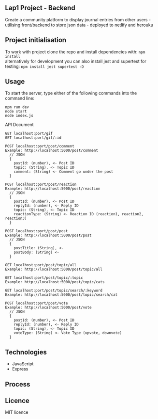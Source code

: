 ## Lap1 Project - Backend
Create a community platform to display journal entries from other users - utilising front/backend to store json data - deployed to netlify and herouku

## Project initialisation
To work with project clone the repo and install dependencies with: ``` npm install ``` <br/>
alternatively for development you can also install jest and supertest for testing: ``` npm install jest supertest -D ```

## Usage
To start the server, type either of the following commands into the command line:
```
npm run dev
node start
node index.js
```

API Document
```
GET localhost:port/gif
GET localhost:port/gif/:id

POST localhost:port/post/comment
Example: http://localhost:5000/post/comment
  // JSON 
  {
    postId: (number), <- Post ID
    topic: (String), <- Topic ID
    comment: (String) <- Comment go under the post
  }
  
POST localhost:port/post/reaction
Example: http://localhost:5000/post/reaction
  // JSON 
  {
    postId: (number), <- Post ID
    replyId: (number), <- Reply ID
    topic: (String), <- Topic ID
    reactionType: (String) <- Reaction ID (reaction1, reaction2, reaction3)
  }

POST localhost:port/post/post
Example: http://localhost:5000/post/post
  // JSON 
  {
    postTitle: (String), <- 
    postBody: (String) <- 
  }

GET localhost:port/post/topic/all
Example: http://localhost:5000/post/topic/all

GET localhost:port/post/topic/:topic
Example: http://localhost:5000/post/topic/cats

GET localhost:port/post/topic/search/:keyword
Example: http://localhost:5000/post/topic/search/cat

POST localhost:port/post/vote
Example: http://localhost:5000/post/vote
  // JSON 
  {
    postId: (number), <- Post ID
    replyId: (number), <- Reply ID
    topic: (String), <- Topic ID
    voteType: (String) <- Vote Type (upvote, downvote)
  }

```

## Technologies
- JavaScript
- Express
  
## Process

## Licence
MIT licence
